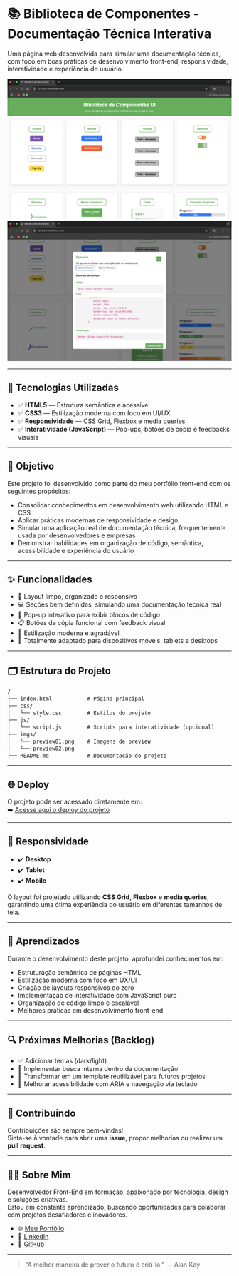 # 📚 Biblioteca de Componentes - Documentação Técnica Interativa

Uma página web desenvolvida para simular uma documentação técnica, com foco em boas práticas de desenvolvimento front-end, responsividade, interatividade e experiência do usuário.

![Preview do Projeto](imgs/preview01.png)  
![Preview do Projeto](imgs/preview02.png)  

---

## 🚀 Tecnologias Utilizadas

- ✅ **HTML5** — Estrutura semântica e acessível
- ✅ **CSS3** — Estilização moderna com foco em UI/UX
- ✅ **Responsividade** — CSS Grid, Flexbox e media queries
- ✅ **Interatividade (JavaScript)** — Pop-ups, botões de cópia e feedbacks visuais

---

## 🎯 Objetivo

Este projeto foi desenvolvido como parte do meu portfólio front-end com os seguintes propósitos:

- Consolidar conhecimentos em desenvolvimento web utilizando HTML e CSS
- Aplicar práticas modernas de responsividade e design
- Simular uma aplicação real de documentação técnica, frequentemente usada por desenvolvedores e empresas
- Demonstrar habilidades em organização de código, semântica, acessibilidade e experiência do usuário

---

## ✨ Funcionalidades

- 📄 Layout limpo, organizado e responsivo
- 💻 Seções bem definidas, simulando uma documentação técnica real
- 🔲 Pop-up interativo para exibir blocos de código
- 📋 Botões de cópia funcional com feedback visual
- 🎨 Estilização moderna e agradável
- 📱 Totalmente adaptado para dispositivos móveis, tablets e desktops

---

## 🗂️ Estrutura do Projeto

```plaintext
/
├── index.html           # Página principal
├── css/
│   └── style.css        # Estilos do projeto
├── js/                  
│   └── script.js        # Scripts para interatividade (opcional)
├── imgs/                
│   └── preview01.png    # Imagens de preview
│   └── preview02.png
└── README.md            # Documentação do projeto
```

---

## 🌐 Deploy

O projeto pode ser acessado diretamente em:  
➡️ [Acesse aqui o deploy do projeto](https://biblioteca-de-componente.pages.dev/)

---

## 📱 Responsividade

- ✔️ **Desktop**  
- ✔️ **Tablet**  
- ✔️ **Mobile**  

O layout foi projetado utilizando **CSS Grid**, **Flexbox** e **media queries**, garantindo uma ótima experiência do usuário em diferentes tamanhos de tela.

---

## 🧠 Aprendizados

Durante o desenvolvimento deste projeto, aprofundei conhecimentos em:

- Estruturação semântica de páginas HTML
- Estilização moderna com foco em UX/UI
- Criação de layouts responsivos do zero
- Implementação de interatividade com JavaScript puro
- Organização de código limpo e escalável
- Melhores práticas em desenvolvimento front-end

---

## 🔍 Próximas Melhorias (Backlog)

- ✅ Adicionar temas (dark/light)
- 🔲 Implementar busca interna dentro da documentação
- 🔲 Transformar em um template reutilizável para futuros projetos
- 🔲 Melhorar acessibilidade com ARIA e navegação via teclado

---

## 🤝 Contribuindo

Contribuições são sempre bem-vindas!  
Sinta-se à vontade para abrir uma **issue**, propor melhorias ou realizar um **pull request**.

---

## 👨‍💻 Sobre Mim

Desenvolvedor Front-End em formação, apaixonado por tecnologia, design e soluções criativas.  
Estou em constante aprendizado, buscando oportunidades para colaborar com projetos desafiadores e inovadores.

- 🌐 [Meu Portfólio](https://myportfolio-deveyer.pages.dev/)
- 💼 [LinkedIn](https://www.linkedin.com/in/pedro-eyer-104097266/)
- 🐙 [GitHub](https://github.com/Pedro-Eyer)

---

> "A melhor maneira de prever o futuro é criá-lo." — Alan Kay
